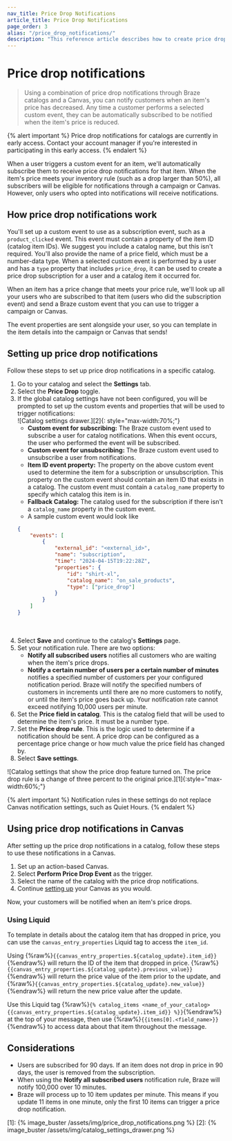 ```yaml
---
nav_title: Price Drop Notifications
article_title: Price Drop Notifications
page_order: 3
alias: "/price_drop_notifications/"
description: "This reference article describes how to create price drop notifications in Braze catalogs."
---
```


# Price drop notifications

> Using a combination of price drop notifications through Braze catalogs and a Canvas, you can notify customers when an item's price has decreased. Any time a customer performs a selected custom event, they can be automatically subscribed to be notified when the item's price is reduced.

{% alert important %}
Price drop notifications for catalogs are currently in early access. Contact your account manager if you're interested in participating in this early access.
{% endalert %}

When a user triggers a custom event for an item, we'll automatically subscribe them to receive price drop notifications for that item. When the item's price meets your inventory rule (such as a drop larger than 50%), all subscribers will be eligible for notifications through a campaign or Canvas. However, only users who opted into notifications will receive notifications. 

## How price drop notifications work

You'll set up a custom event to use as a subscription event, such as a `product_clicked` event. This event must contain a property of the item ID (catalog item IDs). We suggest you include a catalog name, but this isn't required. You'll also provide the name of a price field, which must be a number-data type. When a selected custom event is performed by a user and has a `type` property that includes `price_drop`, it can be used to create a price drop subscription for a user and a catalog item it occurred for.

When an item has a price change that meets your price rule, we'll look up all your users who are subscribed to that item (users who did the subscription event) and send a Braze custom event that you can use to trigger a campaign or Canvas.

The event properties are sent alongside your user, so you can template in the item details into the campaign or Canvas that sends!

## Setting up price drop notifications

Follow these steps to set up price drop notifications in a specific catalog.

1. Go to your catalog and select the **Settings** tab.<br>
2. Select the **Price Drop** toggle.<br>
3. If the global catalog settings have not been configured, you will be prompted to set up the custom events and properties that will be used to trigger notifications:
    <br> ![Catalog settings drawer.][2]{: style="max-width:70%;"}
    - **Custom event for subscribing:** The Braze custom event used to subscribe a user for catalog notifications. When this event occurs, the user who performed the event will be subscribed.
    - **Custom event for unsubscribing:** The Braze custom event used to unsubscribe a user from notifications.
    - **Item ID event property:** The property on the above custom event used to determine the item for a subscription or unsubscription. This property on the custom event should contain an item ID that exists in a catalog. The custom event must contain a `catalog_name` property to specify which catalog this item is in.
    - **Fallback Catalog:** The catalog used for the subscription if there isn't a `catalog_name` property in the custom event.
    - A sample custom event would look like
    ```json
    {
        "events": [
            {
                "external_id": "<external_id>",
                "name": "subscription",
                "time": "2024-04-15T19:22:28Z",
                "properties": {
                    "id": "shirt-xl",
                    "catalog_name": "on_sale_products",
                    "type": ["price_drop"]
                }
            }
        ]
    }
    ```
    <br><br>
4. Select **Save** and continue to the catalog's **Settings** page.<br>
5. Set your notification rule. There are two options:
    - **Notify all subscribed users** notifies all customers who are waiting when the item's price drops.
    - **Notify a certain number of users per a certain number of minutes** notifies a specified number of customers per your configured notification period. Braze will notify the specified numbers of customers in increments until there are no more customers to notify, or until the item's price goes back up. Your notification rate cannot exceed notifying 10,000 users per minute.
6. Set the **Price field in catalog**. This is the catalog field that will be used to determine the item's price. It must be a number type.<br>
7. Set the **Price drop rule**. This is the logic used to determine if a notification should be sent. A price drop can be configured as a percentage price change or how much value the price field has changed by.<br>
8. Select **Save settings**.

![Catalog settings that show the price drop feature turned on. The price drop rule is a change of three percent to the original price.][1]{:style="max-width:60%;"}

{% alert important %}
Notification rules in these settings do not replace Canvas notification settings, such as Quiet Hours.
{% endalert %}

## Using price drop notifications in Canvas

After setting up the price drop notifications in a catalog, follow these steps to use these notifications in a Canvas.

1. Set up an action-based Canvas.
2. Select **Perform Price Drop Event** as the trigger.
3. Select the name of the catalog with the price drop notifications.
4. Continue [setting up]({{site.baseurl}}/user_guide/engagement_tools/canvas/create_a_canvas/create_a_canvas/) your Canvas as you would.

Now, your customers will be notified when an item's price drops.

### Using Liquid

To template in details about the catalog item that has dropped in price, you can use the `canvas_entry_properties` Liquid tag to access the `item_id`. 

Using {%raw%}``{{canvas_entry_properties.${catalog_update}.item_id}}``{%endraw%} will return the ID of the item that dropped in price. {%raw%}``{{canvas_entry_properties.${catalog_update}.previous_value}}``{%endraw%} will return the price value of the item prior to the update, and {%raw%}``{{canvas_entry_properties.${catalog_update}.new_value}}``{%endraw%} will return the new price value after the update. 

Use this Liquid tag {%raw%}``{% catalog_items <name_of_your_catalog> {{canvas_entry_properties.${catalog_update}.item_id}} %}}``{%endraw%} at the top of your message, then use {%raw%}`{{items[0].<field_name>}}`{%endraw%} to access data about that item throughout the message.

## Considerations

- Users are subscribed for 90 days. If an item does not drop in price in 90 days, the user is removed from the subscription.
- When using the **Notify all subscribed users** notification rule, Braze will notify 100,000 over 10 minutes.
- Braze will process up to 10 item updates per minute. This means if you update 11 items in one minute, only the first 10 items can trigger a price drop notification.

[1]: {% image_buster /assets/img/price_drop_notifications.png %}
[2]: {% image_buster /assets/img/catalog_settings_drawer.png %}
